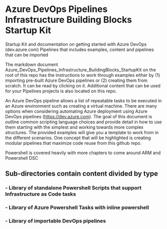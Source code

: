 # Azure DevOps Pipelines Infrastructure Building Blocks Startup Kit
Startup Kit and documentation on getting started with Azure DevOps (dev.azure.com) Pipelines that includes examples, content and pipelines that can be imported

The markdown document Azure_DevOps_Pipelines_Infrastructure_BuildingBlocks_StartupKit on the root of this repo has the instructions to work through examples either by (1) importing pre-built Azure DevOps pipelines or (2) creating them from scratch. It can be read by clicking on it. Additional content that can be used for your Pipelines projects is also located on this repo.

An Azure DevOps pipeline allows a list of repeatable tasks to be executed in an Azure environment such as creating a virtual machine. There are many options when considering automating Azure deployment using Azure DevOps pipelines (https://dev.azure.com). The goal of this document is outline common scripting language choices and provide detail in how to use them starting with the simplest and working towards more complex structures. The provided examples will give you a template to work from in the different scenarios. One concept that will be highlighted is creating modular pipelines that maximize code reuse from this github repo.

Powershell is covered heavily with more chapters to come around ARM and Powershell DSC

## Sub-directories contain content divided by type
### - Library of standalone Powershell Scripts that support Infrastructure as Code tasks
### - Library of Azure Powershell Tasks with inline powershell
### - Library of importable DevOps pipelines
